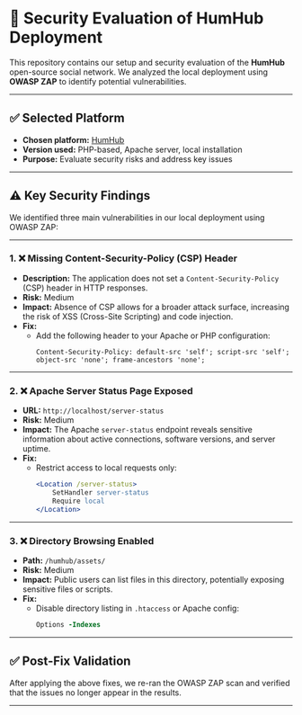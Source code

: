 # 🔐 Security Evaluation of HumHub Deployment

This repository contains our setup and security evaluation of the **HumHub** open-source social network. We analyzed the local deployment using **OWASP ZAP** to identify potential vulnerabilities.

---

## ✅ Selected Platform

- **Chosen platform:** [HumHub](https://www.humhub.com/)
- **Version used:** PHP-based, Apache server, local installation
- **Purpose:** Evaluate security risks and address key issues

---

## ⚠️ Key Security Findings

We identified three main vulnerabilities in our local deployment using OWASP ZAP:

---

### 1. ❌ Missing Content-Security-Policy (CSP) Header

- **Description:** The application does not set a `Content-Security-Policy` (CSP) header in HTTP responses.
- **Risk:** Medium
- **Impact:** Absence of CSP allows for a broader attack surface, increasing the risk of XSS (Cross-Site Scripting) and code injection.
- **Fix:**
  - Add the following header to your Apache or PHP configuration:
    ```http
    Content-Security-Policy: default-src 'self'; script-src 'self'; object-src 'none'; frame-ancestors 'none';
    ```

---

### 2. ❌ Apache Server Status Page Exposed

- **URL:** `http://localhost/server-status`
- **Risk:** Medium
- **Impact:** The Apache `server-status` endpoint reveals sensitive information about active connections, software versions, and server uptime.
- **Fix:**
  - Restrict access to local requests only:
    ```apache
    <Location /server-status>
        SetHandler server-status
        Require local
    </Location>
    ```

---

### 3. ❌ Directory Browsing Enabled

- **Path:** `/humhub/assets/`
- **Risk:** Medium
- **Impact:** Public users can list files in this directory, potentially exposing sensitive files or scripts.
- **Fix:**
  - Disable directory listing in `.htaccess` or Apache config:
    ```apache
    Options -Indexes
    ```

---

## ✅ Post-Fix Validation

After applying the above fixes, we re-ran the OWASP ZAP scan and verified that the issues no longer appear in the results.

---

